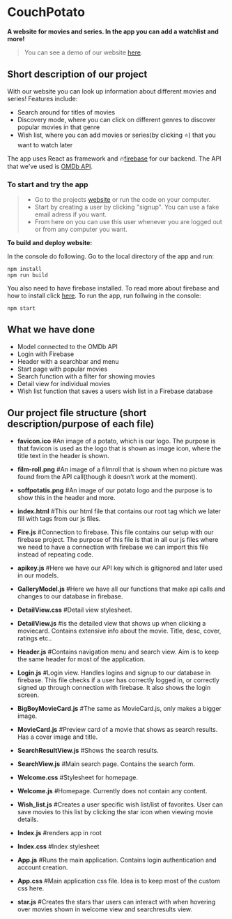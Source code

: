# CouchPotato
**A website for movies and series. In the app you can add a watchlist and more!**
>You can see a demo of our website [here](https://couchpotato-ca085.firebaseapp.com/).

## Short description of our project
With our website you can look up information about different movies and series! Features include:
* Search around for titles of movies
* Discovery mode, where you can click on different genres to discover popular movies in that genre
* Wish list, where you can add movies or series(by clicking :star:) that you want to watch later

The app uses React as framework and :fire:[firebase](https://firebase.google.com/) for our backend. The API that we've used is [OMDb API](http://www.omdbapi.com/).

### To start and try the app

> - Go to the projects [website](https://couchpotato-ca085.firebaseapp.com/) or run the code on your computer.
> - Start by creating a user by clicking "signup". You can use a fake email adress if you want.
> - From here on you can use this user whenever you are logged out or from any computer you want.

**To build and deploy website:**

In the console do following. Go to the local directory of the app and run:
```
npm install
npm run build
```
You also need to have firebase installed. To read more about firebase and how to install click [here](https://firebase.google.com/).
To run the app, run follwing in the console:
```
npm start
```

## What we have done
* Model connected to the OMDb API
* Login with Firebase
* Header with a searchbar and menu
* Start page with popular movies
* Search function with a filter for showing movies
* Detail view for individual movies
* Wish list function that saves a users wish list in a Firebase database



## Our project file structure (short description/purpose of each file)

- **favicon.ico**
    #An image of a potato, which is our logo. The purpose is that favicon is used as the logo that is shown as image icon, where the title text in the header is shown.

- **film-roll.png**
    #An image of a filmroll that is shown when no picture was found from the API call(though it doesn’t work at the moment).

- **soffpotatis.png**
    #An image of our potato logo and the purpose is to show this in the header and more.
   
- **index.html**
    #This our html file that contains our root tag which we later fill with tags from our js files.

- **Fire.js**
    #Connection to firebase. This file contains our setup with our firebase project. The purpose of this file is that in all our js files where we need to have a connection with firebase we can import this file instead of repeating code.

- **apikey.js**
	#Here we have our API key which is gitignored and later used in our models.

- **GalleryModel.js**
	#Here we have all our functions that make api calls and changes to our database in firebase.

- **DetailView.css**
	#Detail view stylesheet.
	
- **DetailView.js**
	#is the detailed view that shows up when clicking a moviecard. Contains extensive info about the movie. Title, desc, cover, ratings etc..

- **Header.js**
	#Contains navigation menu and search view. Aim is to keep the same header for most of the application.

- **Login.js**
	#Login view. Handles logins and signup to our database in firebase. This file checks if a user has correctly logged in, or correctly signed up through connection with firebase. It also shows the login screen.

- **BigBoyMovieCard.js**
	#The same as MovieCard.js, only makes a bigger image.

- **MovieCard.js**
	#Preview card of a movie that shows as search results. Has a cover image and title.

- **SearchResultView.js**
	#Shows the search results.

- **SearchView.js**
	#Main search page. Contains the search form.

- **Welcome.css**
	#Stylesheet for homepage.

- **Welcome.js**
	#Homepage. Currently does not contain any content.

- **Wish_list.js**
	#Creates a user specific wish list/list of favorites. User can save movies to this list by clicking the star icon when viewing movie details.

- **Index.js**
	#renders app in root

- **Index.css**
	#Index stylesheet

- **App.js**
	#Runs the main application. Contains login authentication and account creation.

- **App.css**
	#Main application css file. Idea is to keep most of the custom css here.

- **star.js**
	#Creates the stars thar users can interact with when hovering over movies shown in welcome view and searchresults view.
